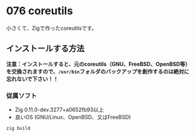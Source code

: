 # 076 coreutils
小さくて、Zigで作ったcoreutilsです。

## インストールする方法
**注意：インストールすると、元のcoreutils（GNU、FreeBSD、OpenBSD等）を交換されますので、`/usr/bin`フォルダのバックアップを創作するのは絶対に忘れないで下さい！！**

### 従属ソフト

* Zig 0.11.0-dev.3277+a0652fb93以上
* 良いOS (GNU/Linux、OpenBSD、又はFreeBSD)

```sh
zig build
```
